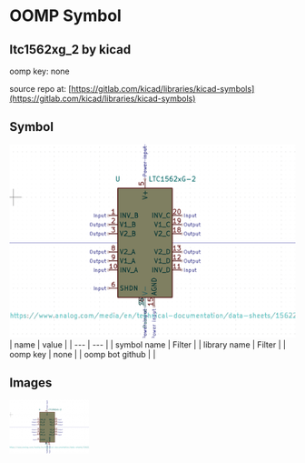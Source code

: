 # OOMP Symbol  
## ltc1562xg_2  by kicad  
  
oomp key: none  
  
source repo at: [https://gitlab.com/kicad/libraries/kicad-symbols](https://gitlab.com/kicad/libraries/kicad-symbols)  
## Symbol  
  
[![working.png](working_600.png)](working.png)  
| name | value | 
| --- | --- | 
| symbol name | Filter | 
| library name | Filter | 
| oomp key | none | 
| oomp bot github |  | 
## Images  
  
[![working.png](working_140.png)](working.png)  
